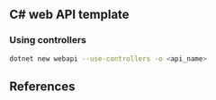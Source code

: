## C# web API template

### Using controllers
```bash
dotnet new webapi --use-controllers -o <api_name>
```

## References